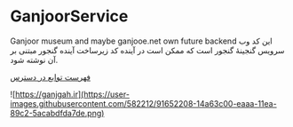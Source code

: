 # GanjoorService
Ganjoor museum and maybe ganjooe.net own future backend
این کد وب سرویس گنجینهٔ گنجور است که ممکن است در آینده کد زیرساخت آینده گنجور مبتنی بر آن نوشته شود.

[فهرست توابع در دسترس](https://ganjgah.ir)

![https://ganjgah.ir](https://user-images.githubusercontent.com/582212/91652208-14a63c00-eaaa-11ea-89c2-5acabdfda7de.png)

